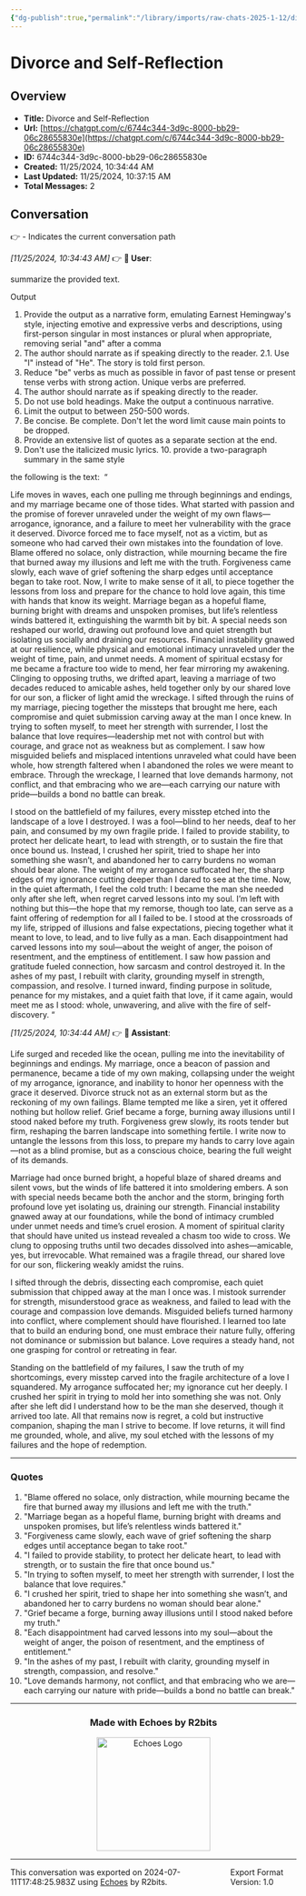 ```yaml
---
{"dg-publish":true,"permalink":"/library/imports/raw-chats-2025-1-12/divorce-and-self-reflection/"}
---
```


# Divorce and Self-Reflection

## Overview
- **Title:** Divorce and Self-Reflection
- **Url:** [https://chatgpt.com/c/6744c344-3d9c-8000-bb29-06c28655830e](https://chatgpt.com/c/6744c344-3d9c-8000-bb29-06c28655830e)
- **ID:** 6744c344-3d9c-8000-bb29-06c28655830e
- **Created:** 11/25/2024, 10:34:44 AM
- **Last Updated:** 11/25/2024, 10:37:15 AM
- **Total Messages:** 2

## Conversation
👉 - Indicates the current conversation path

<i>[11/25/2024, 10:34:43 AM]</i> 👉 <b>👤 User</b>: 

summarize the provided text.

Output
1. Provide the output as a narrative form, emulating Earnest Hemingway's style, injecting emotive and expressive verbs and descriptions, using first-person singular in most instances or plural when appropriate, removing serial "and" after a comma
2. The author should narrate as if speaking directly to the reader.
2.1. Use "I" instead of "He". The story is told first person.
3. Reduce "be" verbs as much as possible in favor of past tense or present tense verbs with strong action. Unique verbs are preferred.
4. The author should narrate as if speaking directly to the reader.
5. Do not use bold headings. Make the output a continuous narrative.
6. Limit the output to between 250-500 words.
7. Be concise. Be complete. Don't let the word limit cause main points to be dropped.
8. Provide an extensive list of quotes as a separate section at the end.
9. Don't use the italicized music lyrics. 10. provide a two-paragraph summary in the same style

the following is the text:
 “

Life moves in waves, each one pulling me through beginnings and endings, and my marriage became one of those tides. What started with passion and the promise of forever unraveled under the weight of my own flaws—arrogance, ignorance, and a failure to meet her vulnerability with the grace it deserved. Divorce forced me to face myself, not as a victim, but as someone who had carved their own mistakes into the foundation of love. Blame offered no solace, only distraction, while mourning became the fire that burned away my illusions and left me with the truth. Forgiveness came slowly, each wave of grief softening the sharp edges until acceptance began to take root. Now, I write to make sense of it all, to piece together the lessons from loss and prepare for the chance to hold love again, this time with hands that know its weight.
Marriage began as a hopeful flame, burning bright with dreams and unspoken promises, but life’s relentless winds battered it, extinguishing the warmth bit by bit. A special needs son reshaped our world, drawing out profound love and quiet strength but isolating us socially and draining our resources. Financial instability gnawed at our resilience, while physical and emotional intimacy unraveled under the weight of time, pain, and unmet needs. A moment of spiritual ecstasy for me became a fracture too wide to mend, her fear mirroring my awakening. Clinging to opposing truths, we drifted apart, leaving a marriage of two decades reduced to amicable ashes, held together only by our shared love for our son, a flicker of light amid the wreckage.
I sifted through the ruins of my marriage, piecing together the missteps that brought me here, each compromise and quiet submission carving away at the man I once knew. In trying to soften myself, to meet her strength with surrender, I lost the balance that love requires—leadership met not with control but with courage, and grace not as weakness but as complement. I saw how misguided beliefs and misplaced intentions unraveled what could have been whole, how strength faltered when I abandoned the roles we were meant to embrace. Through the wreckage, I learned that love demands harmony, not conflict, and that embracing who we are—each carrying our nature with pride—builds a bond no battle can break.

I stood on the battlefield of my failures, every misstep etched into the landscape of a love I destroyed. I was a fool—blind to her needs, deaf to her pain, and consumed by my own fragile pride. I failed to provide stability, to protect her delicate heart, to lead with strength, or to sustain the fire that once bound us. Instead, I crushed her spirit, tried to shape her into something she wasn’t, and abandoned her to carry burdens no woman should bear alone. The weight of my arrogance suffocated her, the sharp edges of my ignorance cutting deeper than I dared to see at the time. Now, in the quiet aftermath, I feel the cold truth: I became the man she needed only after she left, when regret carved lessons into my soul. I’m left with nothing but this—the hope that my remorse, though too late, can serve as a faint offering of redemption for all I failed to be.
I stood at the crossroads of my life, stripped of illusions and false expectations, piecing together what it meant to love, to lead, and to live fully as a man. Each disappointment had carved lessons into my soul—about the weight of anger, the poison of resentment, and the emptiness of entitlement. I saw how passion and gratitude fueled connection, how sarcasm and control destroyed it. In the ashes of my past, I rebuilt with clarity, grounding myself in strength, compassion, and resolve. I turned inward, finding purpose in solitude, penance for my mistakes, and a quiet faith that love, if it came again, would meet me as I stood: whole, unwavering, and alive with the fire of self-discovery.
“  <br>

<i>[11/25/2024, 10:34:44 AM]</i> 👉 <b>🤖 Assistant</b>: 

Life surged and receded like the ocean, pulling me into the inevitability of beginnings and endings. My marriage, once a beacon of passion and permanence, became a tide of my own making, collapsing under the weight of my arrogance, ignorance, and inability to honor her openness with the grace it deserved. Divorce struck not as an external storm but as the reckoning of my own failings. Blame tempted me like a siren, yet it offered nothing but hollow relief. Grief became a forge, burning away illusions until I stood naked before my truth. Forgiveness grew slowly, its roots tender but firm, reshaping the barren landscape into something fertile. I write now to untangle the lessons from this loss, to prepare my hands to carry love again—not as a blind promise, but as a conscious choice, bearing the full weight of its demands.

Marriage had once burned bright, a hopeful blaze of shared dreams and silent vows, but the winds of life battered it into smoldering embers. A son with special needs became both the anchor and the storm, bringing forth profound love yet isolating us, draining our strength. Financial instability gnawed away at our foundations, while the bond of intimacy crumbled under unmet needs and time’s cruel erosion. A moment of spiritual clarity that should have united us instead revealed a chasm too wide to cross. We clung to opposing truths until two decades dissolved into ashes—amicable, yes, but irrevocable. What remained was a fragile thread, our shared love for our son, flickering weakly amidst the ruins.

I sifted through the debris, dissecting each compromise, each quiet submission that chipped away at the man I once was. I mistook surrender for strength, misunderstood grace as weakness, and failed to lead with the courage and compassion love demands. Misguided beliefs turned harmony into conflict, where complement should have flourished. I learned too late that to build an enduring bond, one must embrace their nature fully, offering not dominance or submission but balance. Love requires a steady hand, not one grasping for control or retreating in fear.

Standing on the battlefield of my failures, I saw the truth of my shortcomings, every misstep carved into the fragile architecture of a love I squandered. My arrogance suffocated her; my ignorance cut her deeply. I crushed her spirit in trying to mold her into something she was not. Only after she left did I understand how to be the man she deserved, though it arrived too late. All that remains now is regret, a cold but instructive companion, shaping the man I strive to become. If love returns, it will find me grounded, whole, and alive, my soul etched with the lessons of my failures and the hope of redemption.

---

### **Quotes**

1. "Blame offered no solace, only distraction, while mourning became the fire that burned away my illusions and left me with the truth."  
2. "Marriage began as a hopeful flame, burning bright with dreams and unspoken promises, but life’s relentless winds battered it."  
3. "Forgiveness came slowly, each wave of grief softening the sharp edges until acceptance began to take root."  
4. "I failed to provide stability, to protect her delicate heart, to lead with strength, or to sustain the fire that once bound us."  
5. "In trying to soften myself, to meet her strength with surrender, I lost the balance that love requires."  
6. "I crushed her spirit, tried to shape her into something she wasn’t, and abandoned her to carry burdens no woman should bear alone."  
7. "Grief became a forge, burning away illusions until I stood naked before my truth."  
8. "Each disappointment had carved lessons into my soul—about the weight of anger, the poison of resentment, and the emptiness of entitlement."  
9. "In the ashes of my past, I rebuilt with clarity, grounding myself in strength, compassion, and resolve."  
10. "Love demands harmony, not conflict, and that embracing who we are—each carrying our nature with pride—builds a bond no battle can break."<br>

---

<div align="center">

### Made with Echoes by R2bits

<a href="https://echoes.r2bits.com">
  <img src="https://images.squarespace-cdn.com/content/v1/6493af4741c13939d335f0b8/18b27467-2da2-43b7-8d44-234bccf4f462/MINI_ECHOES_LOGO_NORMAL_WHITE_TEXT_SMALL-05-14+%281%29.png?format=300w" alt="Echoes Logo" width="200"/>
</a>

</div>

---

<div style="display: flex; justify-content: space-between;">
  <span>This conversation was exported on 2024-07-11T17:48:25.983Z using <a href="https://echoes.r2bits.com">Echoes</a> by R2bits.</span>
  <span>Export Format Version: 1.0</span>
</div>
